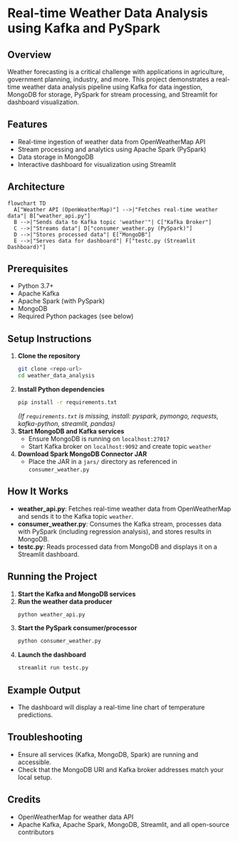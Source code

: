 # Real-time Weather Data Analysis using Kafka and PySpark

## Overview
Weather forecasting is a critical challenge with applications in agriculture, government planning, industry, and more. This project demonstrates a real-time weather data analysis pipeline using Kafka for data ingestion, MongoDB for storage, PySpark for stream processing, and Streamlit for dashboard visualization.

## Features
- Real-time ingestion of weather data from OpenWeatherMap API
- Stream processing and analytics using Apache Spark (PySpark)
- Data storage in MongoDB
- Interactive dashboard for visualization using Streamlit

## Architecture
```mermaid
flowchart TD
  A["Weather API (OpenWeatherMap)"] -->|"Fetches real-time weather data"| B["weather_api.py"]
  B -->|"Sends data to Kafka topic 'weather'"| C["Kafka Broker"]
  C -->|"Streams data"| D["consumer_weather.py (PySpark)"]
  D -->|"Stores processed data"| E["MongoDB"]
  E -->|"Serves data for dashboard"| F["testc.py (Streamlit Dashboard)"]
```

## Prerequisites
- Python 3.7+
- Apache Kafka
- Apache Spark (with PySpark)
- MongoDB
- Required Python packages (see below)

## Setup Instructions
1. **Clone the repository**
   ```bash
   git clone <repo-url>
   cd weather_data_analysis
   ```
2. **Install Python dependencies**
   ```bash
   pip install -r requirements.txt
   ```
   *(If `requirements.txt` is missing, install: pyspark, pymongo, requests, kafka-python, streamlit, pandas)*
3. **Start MongoDB and Kafka services**
   - Ensure MongoDB is running on `localhost:27017`
   - Start Kafka broker on `localhost:9092` and create topic `weather`
4. **Download Spark MongoDB Connector JAR**
   - Place the JAR in a `jars/` directory as referenced in `consumer_weather.py`

## How It Works
- **weather_api.py**: Fetches real-time weather data from OpenWeatherMap and sends it to the Kafka topic `weather`.
- **consumer_weather.py**: Consumes the Kafka stream, processes data with PySpark (including regression analysis), and stores results in MongoDB.
- **testc.py**: Reads processed data from MongoDB and displays it on a Streamlit dashboard.

## Running the Project
1. **Start the Kafka and MongoDB services**
2. **Run the weather data producer**
   ```bash
   python weather_api.py
   ```
3. **Start the PySpark consumer/processor**
   ```bash
   python consumer_weather.py
   ```
4. **Launch the dashboard**
   ```bash
   streamlit run testc.py
   ```

## Example Output
- The dashboard will display a real-time line chart of temperature predictions.

## Troubleshooting
- Ensure all services (Kafka, MongoDB, Spark) are running and accessible.
- Check that the MongoDB URI and Kafka broker addresses match your local setup.

## Credits
- OpenWeatherMap for weather data API
- Apache Kafka, Apache Spark, MongoDB, Streamlit, and all open-source contributors
